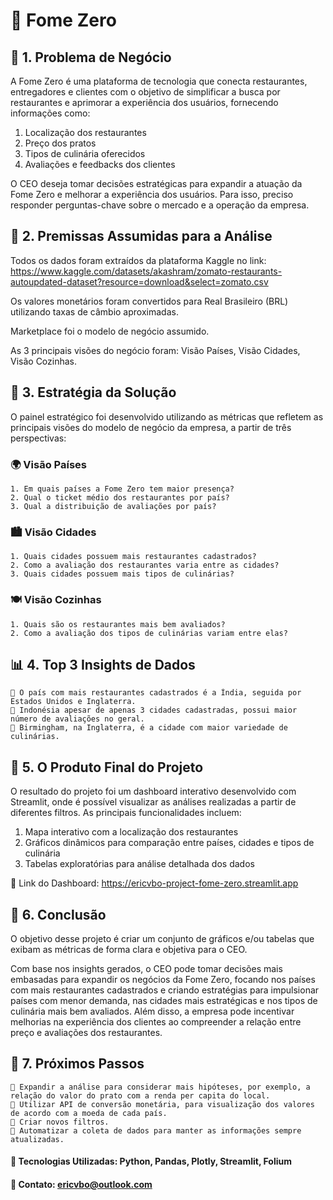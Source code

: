 # 📌 Fome Zero 

## 🎯 1. Problema de Negócio
A Fome Zero é uma plataforma de tecnologia que conecta restaurantes, entregadores e clientes com o objetivo de simplificar a busca por restaurantes e aprimorar a experiência dos usuários, fornecendo informações como:

1. Localização dos restaurantes
2. Preço dos pratos
3. Tipos de culinária oferecidos
4. Avaliações e feedbacks dos clientes

O CEO deseja tomar decisões estratégicas para expandir a atuação da Fome Zero e melhorar a experiência dos usuários. Para isso, preciso responder perguntas-chave sobre o mercado e a operação da empresa.

## 📌 2. Premissas Assumidas para a Análise
Todos os dados foram extraídos da plataforma Kaggle no link: https://www.kaggle.com/datasets/akashram/zomato-restaurants-autoupdated-dataset?resource=download&select=zomato.csv

Os valores monetários foram convertidos para Real Brasileiro (BRL) utilizando taxas de câmbio aproximadas.

Marketplace foi o modelo de negócio assumido.

As 3 principais visões do negócio foram: Visão Países, Visão Cidades, Visão Cozinhas.

## 🚀 3. Estratégia da Solução
O painel estratégico foi desenvolvido utilizando as métricas que refletem as principais visões do modelo de negócio da empresa, a partir de três perspectivas:
### 🌍 Visão Países
    1. Em quais países a Fome Zero tem maior presença?
    2. Qual o ticket médio dos restaurantes por país?
    3. Qual a distribuição de avaliações por país?
### 🏙️ Visão Cidades
    1. Quais cidades possuem mais restaurantes cadastrados?
    2. Como a avaliação dos restaurantes varia entre as cidades?
    3. Quais cidades possuem mais tipos de culinárias?
### 🍽️ Visão Cozinhas
    1. Quais são os restaurantes mais bem avaliados?
    2. Como a avaliação dos tipos de culinárias variam entre elas?

## 📊 4. Top 3 Insights de Dados
    🔹 O país com mais restaurantes cadastrados é a Índia, seguida por Estados Unidos e Inglaterra.
    🔹 Indonésia apesar de apenas 3 cidades cadastradas, possui maior número de avaliações no geral.
    🔹 Birmingham, na Inglaterra, é a cidade com maior variedade de culinárias.

## 📌 5. O Produto Final do Projeto
O resultado do projeto foi um dashboard interativo desenvolvido com Streamlit, onde é possível visualizar as análises realizadas a partir de diferentes filtros. As principais funcionalidades incluem:
1. Mapa interativo com a localização dos restaurantes
2. Gráficos dinâmicos para comparação entre países, cidades e tipos de culinária
3. Tabelas exploratórias para análise detalhada dos dados

📌 Link do Dashboard: https://ericvbo-project-fome-zero.streamlit.app

## 📌 6. Conclusão
O objetivo desse projeto é criar um conjunto de gráficos e/ou tabelas que exibam as métricas de forma clara e objetiva para o CEO.

Com base nos insights gerados, o CEO pode tomar decisões mais embasadas para expandir os negócios da Fome Zero, focando nos países com mais restaurantes cadastrados e criando estratégias para impulsionar países com menor demanda, nas cidades mais estratégicas e nos tipos de culinária mais bem avaliados. Além disso, a empresa pode incentivar melhorias na experiência dos clientes ao compreender a relação entre preço e avaliações dos restaurantes.

## 📌 7. Próximos Passos
    🔹 Expandir a análise para considerar mais hipóteses, por exemplo, a relação do valor do prato com a renda per capita do local.
    🔹 Utilizar API de conversão monetária, para visualização dos valores de acordo com a moeda de cada país.
    🔹 Criar novos filtros.
    🔹 Automatizar a coleta de dados para manter as informações sempre atualizadas.

#### 📌 Tecnologias Utilizadas: Python, Pandas, Plotly, Streamlit, Folium
#### 📌 Contato: ericvbo@outlook.com
